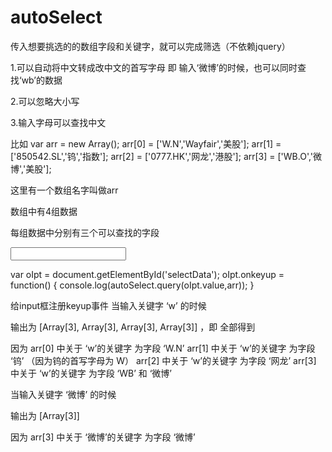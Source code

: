 # autoSelect
传入想要挑选的的数组字段和关键字，就可以完成筛选（不依赖jquery）

1.可以自动将中文转成改中文的首写字母
即 输入‘微博’的时候，也可以同时查找‘wb’的数据

2.可以忽略大小写

3.输入字母可以查找中文


比如
var arr = new Array();
		arr[0] = ['W.N','Wayfair','美股'];
		arr[1] = ['850542.SL','钨','指数'];
		arr[2] = ['0777.HK','网龙','港股'];
		arr[3] = ['WB.O','微博','美股'];

这里有一个数组名字叫做arr

数组中有4组数据

每组数据中分别有三个可以查找的字段


<input type="text" id="selectData">

var oIpt = document.getElementById('selectData');
oIpt.onkeyup = function() {
	console.log(autoSelect.query(oIpt.value,arr));
}

给input框注册keyup事件
当输入关键字 ‘w’ 的时候

输出为 [Array[3], Array[3], Array[3], Array[3]] ，即 全部得到

因为
arr[0] 中关于 ‘w’的关键字 为字段 ‘W.N’
arr[1] 中关于 ‘w’的关键字 为字段 ‘钨’ （因为钨的首写字母为 W）
arr[2] 中关于 ‘w’的关键字 为字段 ‘网龙’
arr[3] 中关于 ‘w’的关键字 为字段 ‘WB’ 和 ‘微博’

当输入关键字 ‘微博’ 的时候

输出为 [Array[3]]

因为
arr[3] 中关于 ‘微博’的关键字 为字段 ‘微博’







  
